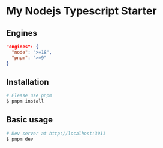 # My Nodejs Typescript Starter

## Engines

```json
"engines": {
  "node": ">=18",
  "pnpm": ">=9"
}
```

## Installation

```bash
# Please use pnpm
$ pnpm install
```

## Basic usage

```bash
# Dev server at http://localhost:3011
$ pnpm dev
```
